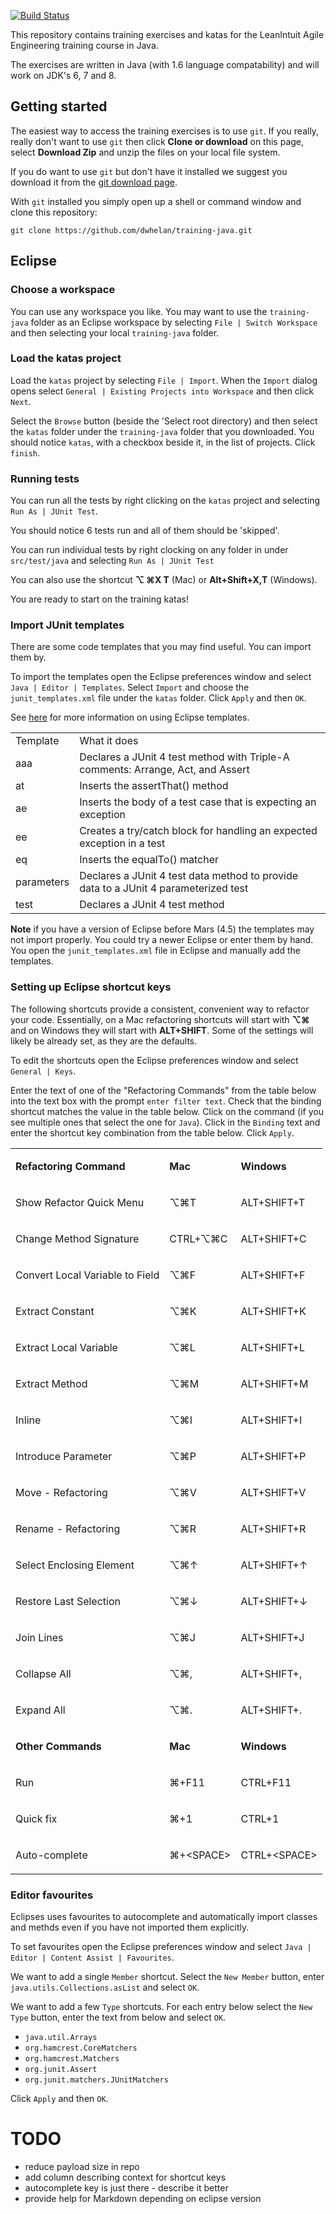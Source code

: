 [![Build Status](https://travis-ci.org/dwhelan/training-java.svg?branch=master)](https://travis-ci.org/dwhelan/training-java)

This repository contains training exercises and katas for the LeanIntuit Agile Engineering training course in Java.

The exercises are written in Java (with 1.6 language compatability) and will work on JDK's 6, 7 and 8.

## Getting started
The easiest way to access the training exercises is to use `git`. If you really, really don't want to use `git` then
click **Clone or download** on this page, select **Download Zip** and  unzip the files on your local file system.

If you do want to use `git` but don't have it installed we suggest you download it from the [git download page](https://git-scm.com/download/).

With `git` installed you simply open up a shell or command window and clone this repository:

```
git clone https://github.com/dwhelan/training-java.git
```

## Eclipse
### Choose a workspace
You can use any workspace you like. You may want to use the `training-java` folder as an Eclipse workspace by selecting `File | Switch Workspace` and then selecting your local `training-java` folder.

### Load the katas project
Load the `katas` project by selecting `File | Import`. When the `Import` dialog opens select `General | Existing Projects into Workspace` and then click `Next`.

Select the `Browse` button (beside the 'Select root directory) and then select the `katas` folder under the `training-java` folder that you downloaded. You should notice `katas`, with a checkbox beside it, in the list of projects. Click `finish`.

### Running tests
You can run all the tests by right clicking on the `katas` project and selecting `Run As | JUnit Test`.

You should notice 6 tests run and all of them should be 'skipped'.

You can run individual tests by right clocking on any folder in under `src/test/java` and selecting `Run As | JUnit Test`

You can also use the shortcut **&#8997; &#8984;X T** (Mac) or **Alt+Shift+X,T** (Windows).

You are ready to start on the training katas!

### Import JUnit templates
There are some code templates that you may find useful. You can import them by.

To import the templates open the Eclipse preferences window and select `Java | Editor | Templates`.
Select `Import` and choose the `junit_templates.xml` file under the `katas` folder. Click `Apply` and then `OK`.

See [here](http://http://help.eclipse.org/neon/index.jsp?topic=%2Forg.eclipse.cdt.doc.user%2Ftasks%2Fcdt_t_imp_code_temp.htm) for more information on using Eclipse templates.

<table>
  <tr>
    <td>Template</td><td>What it does</td>
  </tr>
  <tr>
    <td>aaa</td><td>Declares a JUnit 4 test method with Triple-A comments: 
Arrange, Act, and Assert
    </td>
  </tr>
  <tr>
    <td>at</td><td>Inserts the assertThat() method</td>
  </tr>
  <tr>
    <td>ae</td><td>Inserts the body of a test case that is expecting an exception</td>
  </tr>
  <tr>
    <td>ee</td><td>Creates a try/catch block for handling an expected exception in a test</td>
  </tr>  <tr>
    <td>eq</td><td>Inserts the equalTo() matcher</td>
  </tr>
  <tr>
    <td>parameters</td>
    <td>Declares a JUnit 4 test data method to provide data to a
JUnit 4 parameterized test</td>
  </tr>
  <tr>
    <td>test</td><td>Declares a JUnit 4 test method</td>
  </tr>
</table>

**Note** if you have a version of Eclipse before Mars (4.5) the templates may not import properly. You could try a newer Eclipse or enter them by hand. You open the `junit_templates.xml` file in Eclipse and manually add the templates.

### Setting up Eclipse shortcut keys
The following shortcuts provide a consistent, convenient way to refactor your code. Essentially, on a Mac refactoring shortcuts will start with **&#8997;&#8984;** and on Windows they will start with **ALT+SHIFT**.
Some of the settings will likely be already set, as they are the defaults.

To edit the shortcuts open the Eclipse preferences window and select `General | Keys`.

Enter the text of one of the "Refactoring Commands" from the table below into the text box with the prompt `enter filter text`. Check that the binding shortcut matches the value in the table below. Click on the command (if you see multiple ones that select the one for `Java`). Click in the `Binding` text and enter the shortcut key combination from the table below. Click `Apply`.
  
<table>
 <tr>
  <td>
  <p><b><span>Refactoring Command</span></b></p>
  </td>
  <td>
  <p><b><span>Mac</span></b></p>
  </td>
  <td>
  <p><b><span>Windows</span></b></p>
  </td>
 </tr>
 <tr>
  <td>
  <p>Show Refactor Quick Menu</p>
  </td>
  <td>
  <p>&#8997;&#8984;</span><span>T</p>
  </td>
  <td>
  <p>ALT+SHIFT+</span><span>T</p>
  </td>
 </tr>
 <tr>
  <td>
  <p>Change Method Signature</p>
  </td>
  <td>
  <p>CTRL+&#8997;&#8984;</span><span>C</p>
  </td>
  <td>
  <p>ALT+SHIFT+C</p>
  </td>
 </tr>
 <tr>
  <td>
  <p>Convert Local Variable to Field</p>
  </td>
  <td>
  <p>&#8997;&#8984;</span><span>F</p>
  </td>
  <td>
  <p>ALT+SHIFT+</span><span>F</p>
  </td>
 </tr>
 <tr>
  <td>
  <p>Extract Constant</p>
  </td>
  <td>
  <p>&#8997;&#8984;</span><span>K</p>
  </td>
  <td>
  <p>ALT+SHIFT+</span><span>K</p>
  </td>
 </tr>
 <tr>
  <td>
  <p>Extract Local Variable</p>
  </td>
  <td>
  <p>&#8997;&#8984;</span><span>L</p>
  </td>
  <td>
  <p>ALT+SHIFT+</span><span>L</p>
  </td>
 </tr>
 <tr>
  <td>
  <p>Extract Method</p>
  </td>
  <td>
  <p>&#8997;&#8984;</span><span>M</p>
  </td>
  <td>
  <p>ALT+SHIFT+</span><span>M</p>
  </td>
 </tr>
 <tr>
  <td>
  <p>Inline</p>
  </td>
  <td>
  <p>&#8997;&#8984;</span><span>I</p>
  </td>
  <td>
  <p>ALT+SHIFT+</span><span>I</p>
  </td>
 </tr>
 <tr>
  <td>
  <p>Introduce Parameter</p>
  </td>
  <td>
  <p>&#8997;&#8984;</span><span>P</p>
  </td>
  <td>
  <p>ALT+SHIFT+</span><span>P</p>
  </td>
 </tr>
 <tr>
  <td>
  <p>Move - Refactoring</p>
  </td>
  <td>
  <p>&#8997;&#8984;</span><span>V</p>
  </td>
  <td>
  <p>ALT+SHIFT+</span><span>V</p>
  </td>
 </tr>
 <tr>
  <td>
  <p>Rename - Refactoring</p>
  </td>
  <td>
  <p>&#8997;&#8984;</span><span>R</p>
  </td>
  <td>
  <p>ALT+SHIFT+</span><span>R</p>
  </td>
 </tr>
 <tr>
  <td>
  <p>Select Enclosing Element</p>
  </td>
  <td>
  <p>&#8997;&#8984;&#8593;</p>
  </td>
  <td>
  <p>ALT+SHIFT+&#8593;</p>
  </td>
 </tr>
 <tr>
  <td>
  <p>Restore Last Selection</p>
  </td>
  <td>
  <p>&#8997;&#8984;&#8595;</p>
  </td>
  <td>
  <p>ALT+SHIFT+&#8595;</p>
  </td>
 </tr>
 <tr>
  <td>
  <p>Join Lines</p>
  </td>
  <td>
  <p>&#8997;&#8984;</span><span>J</p>
  </td>
  <td>
  <p>ALT+SHIFT+</span><span>J</p>
  </td>
 </tr>
 <tr>
  <td>
  <p>Collapse All</p>
  </td>
  <td>
  <p>&#8997;&#8984;</span><span>,</p>
  </td>
  <td>
  <p>ALT+SHIFT+</span><span>,</p>
  </td>
 </tr>
 <tr>
  <td>
  <p>Expand All</p>
  </td>
  <td>
  <p>&#8997;&#8984;</span><span>.</p>
  </td>
  <td>
  <p>ALT+SHIFT+</span><span>.</p>
  </td>
 </tr>
 <tr>
  <td>
  <p><b><span>Other Commands</span></b></p>
  </td>
  <td>
  <p><b><span>Mac</span></b></p>
  </td>
  <td>
  <p><b><span>Windows</span></b></p>
  </td>
 </tr>
 <tr>
  <td>
  <p>Run</p>
  </td>
  <td>
  <p>&#8984;+F11</p>
  </td>
  <td>
  <p>CTRL+F11</p>
  </td>
 </tr>
 <tr>
  <td>
  <p>Quick fix</p>
  </td>
  <td>
  <p>&#8984;+1</p>
  </td>
  <td>
  <p>CTRL+1</p>
  </td>
 </tr>
 <tr>
  <td>
  <p>Auto-complete</p>
  </td>
  <td>
  <p>&#8984;+&lt;SPACE&gt;</p>
  </td>
  <td>
  <p>CTRL+&lt;SPACE&gt;</p>
  </td>
 </tr>
</table>

### Editor favourites
Eclipses uses favourites to autocomplete and automatically import classes and methds even if you have not imported them explicitly.

To set favourites open the Eclipse preferences window and select `Java | Editor | Content Assist | Favourites`.

We want to add a single `Member` shortcut. Select the `New Member` button, enter `java.utils.Collections.asList` and select `OK`.

We want to add a few `Type` shortcuts. For each entry below select the `New Type` button, enter the text from below and select `OK`.

* `java.util.Arrays`
* `org.hamcrest.CoreMatchers`
* `org.hamcrest.Matchers`
* `org.junit.Assert`
* `org.junit.matchers.JUnitMatchers`

Click `Apply` and then `OK`.

# TODO
* reduce payload size in repo
* add column describing context for shortcut keys
* autocomplete key is just there - describe it better
* provide help for Markdown depending on eclipse version
